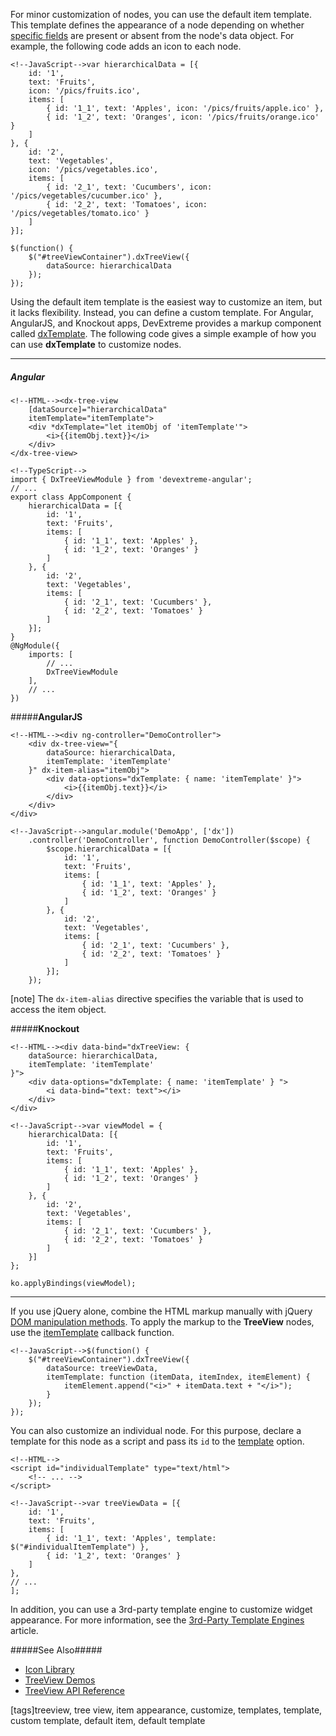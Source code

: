 For minor customization of nodes, you can use the default item template. This template defines the appearance of a node depending on whether [specific fields](/api-reference/10%20UI%20Widgets/dxTreeView/5%20Default%20Item%20Template '/Documentation/ApiReference/UI_Widgets/dxTreeView/Default_Item_Template/') are present or absent from the node's data object. For example, the following code adds an icon to each node.

    <!--JavaScript-->var hierarchicalData = [{
        id: '1',
        text: 'Fruits',
        icon: '/pics/fruits.ico',
        items: [
            { id: '1_1', text: 'Apples', icon: '/pics/fruits/apple.ico' },
            { id: '1_2', text: 'Oranges', icon: '/pics/fruits/orange.ico' }
        ]
    }, {
        id: '2',
        text: 'Vegetables',
        icon: '/pics/vegetables.ico',
        items: [
            { id: '2_1', text: 'Cucumbers', icon: '/pics/vegetables/cucumber.ico' },
            { id: '2_2', text: 'Tomatoes', icon: '/pics/vegetables/tomato.ico' }
        ]
    }];

    $(function() {
        $("#treeViewContainer").dxTreeView({
            dataSource: hierarchicalData
        });
    });

Using the default item template is the easiest way to customize an item, but it lacks flexibility. Instead, you can define a custom template. For Angular, AngularJS, and Knockout apps, DevExtreme provides a markup component called [dxTemplate](/api-reference/10%20UI%20Widgets/Markup%20Components/dxTemplate '/Documentation/ApiReference/UI_Widgets/Markup_Components/dxTemplate/'). The following code gives a simple example of how you can use **dxTemplate** to customize nodes.

---
##### Angular

    <!--HTML--><dx-tree-view
        [dataSource]="hierarchicalData"
        itemTemplate="itemTemplate">
        <div *dxTemplate="let itemObj of 'itemTemplate'">
            <i>{{itemObj.text}}</i>
        </div>
    </dx-tree-view>

    <!--TypeScript-->
    import { DxTreeViewModule } from 'devextreme-angular';
    // ...
    export class AppComponent {
        hierarchicalData = [{
            id: '1',
            text: 'Fruits',
            items: [
                { id: '1_1', text: 'Apples' },
                { id: '1_2', text: 'Oranges' }
            ]
        }, {
            id: '2',
            text: 'Vegetables',
            items: [
                { id: '2_1', text: 'Cucumbers' },
                { id: '2_2', text: 'Tomatoes' }
            ]
        }];
    }
    @NgModule({
        imports: [
            // ...
            DxTreeViewModule
        ],
        // ...
    })

#####**AngularJS**

    <!--HTML--><div ng-controller="DemoController">
        <div dx-tree-view="{
            dataSource: hierarchicalData,
            itemTemplate: 'itemTemplate'
        }" dx-item-alias="itemObj">
            <div data-options="dxTemplate: { name: 'itemTemplate' }">
                <i>{{itemObj.text}}</i>
            </div>
        </div>
    </div>

    <!--JavaScript-->angular.module('DemoApp', ['dx'])
        .controller('DemoController', function DemoController($scope) {
            $scope.hierarchicalData = [{
                id: '1',
                text: 'Fruits',
                items: [
                    { id: '1_1', text: 'Apples' },
                    { id: '1_2', text: 'Oranges' }
                ]
            }, {
                id: '2',
                text: 'Vegetables',
                items: [
                    { id: '2_1', text: 'Cucumbers' },
                    { id: '2_2', text: 'Tomatoes' }
                ]
            }];
        });

[note] The `dx-item-alias` directive specifies the variable that is used to access the item object.

#####**Knockout**

    <!--HTML--><div data-bind="dxTreeView: {
        dataSource: hierarchicalData,
        itemTemplate: 'itemTemplate'
    }">
        <div data-options="dxTemplate: { name: 'itemTemplate' } ">
            <i data-bind="text: text"></i>
        </div>
    </div>

    <!--JavaScript-->var viewModel = {
        hierarchicalData: [{
            id: '1',
            text: 'Fruits',
            items: [
                { id: '1_1', text: 'Apples' },
                { id: '1_2', text: 'Oranges' }
            ]
        }, {
            id: '2',
            text: 'Vegetables',
            items: [
                { id: '2_1', text: 'Cucumbers' },
                { id: '2_2', text: 'Tomatoes' }
            ]
        }]
    };

    ko.applyBindings(viewModel);

---

If you use jQuery alone, combine the HTML markup manually with jQuery [DOM manipulation methods](https://api.jquery.com/category/manipulation). To apply the markup to the **TreeView** nodes, use the [itemTemplate](/api-reference/10%20UI%20Widgets/dxTreeView/1%20Configuration/itemTemplate.md '/Documentation/ApiReference/UI_Widgets/dxTreeView/Configuration/#itemTemplate') callback function.

    <!--JavaScript-->$(function() {
        $("#treeViewContainer").dxTreeView({
            dataSource: treeViewData,
            itemTemplate: function (itemData, itemIndex, itemElement) {
                itemElement.append("<i>" + itemData.text + "</i>");
            }
        });
    });

You can also customize an individual node. For this purpose, declare a template for this node as a script and pass its `id` to the [template](/api-reference/10%20UI%20Widgets/CollectionWidget/5%20Default%20Item%20Template/template.md '/Documentation/ApiReference/UI_Widgets/dxTreeView/Default_Item_Template/#template') option.

    <!--HTML-->
    <script id="individualTemplate" type="text/html">
        <!-- ... -->
    </script>

    <!--JavaScript-->var treeViewData = [{
        id: '1',
        text: 'Fruits',
        items: [
            { id: '1_1', text: 'Apples', template: $("#individualItemTemplate") },
            { id: '1_2', text: 'Oranges' }
        ]
    },
    // ...
    ];

In addition, you can use a 3rd-party template engine to customize widget appearance. For more information, see the [3rd-Party Template Engines](/concepts/05%20Widgets/zz%20Common/30%20Templates/30%203rd-Party%20Template%20Engines.md '/Documentation/Guide/Widgets/Common/Templates/#3rd-Party_Template_Engines') article.

#####See Also#####
- [Icon Library](/concepts/60%20Themes/30%20Icon%20Library '/Documentation/Guide/Themes/Icon_Library/')
- [TreeView Demos](https://js.devexpress.com/Demos/WidgetsGallery/Demo/Tree_View/ItemSelectionAndCustomization/jQuery/Light)
- [TreeView API Reference](/api-reference/10%20UI%20Widgets/dxTreeView '/Documentation/ApiReference/UI_Widgets/dxTreeView/')

[tags]treeview, tree view, item appearance, customize, templates, template, custom template, default item, default template
